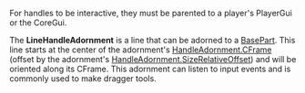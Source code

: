 For handles to be interactive, they must be parented to a player's PlayerGui or the CoreGui.

The **LineHandleAdornment** is a line that can be adorned to a [BasePart](https://developer.roblox.com/en-us/api-reference/class/BasePart). This line starts at the center of the adornment's [HandleAdornment.CFrame](https://developer.roblox.com/en-us/api-reference/property/HandleAdornment/CFrame) (offset by the adornment's [HandleAdornment.SizeRelativeOffset](https://developer.roblox.com/en-us/api-reference/property/HandleAdornment/SizeRelativeOffset)) and will be oriented along its CFrame. This adornment can listen to input events and is commonly used to make dragger tools.